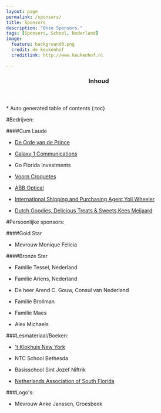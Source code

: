 ```yaml
---
layout: page
permalink: /sponsors/
title: Sponsors
description: "Onze Sponsors."
tags: [Sponsors, School, Nederland]
image:
  feature: background9.png
  credit: de keukenhof
  creditlink: http://www.keukenhof.nl

---
```


<section id="table-of-contents" class="toc">
  <header>
    <h3 >Inhoud</h3>
  </header>
<div id="drawer" markdown="1">
*  Auto generated table of contents
{:toc}
</div>
</section><!-- /#table-of-contents -->

#Bedrijven:

####Cum Laude

* [De Orde van de Prince](http://www.ovdp.net/)	

* [Galaxy 1 Communications](https://www.g1sat.com/)

* Go Florida Investments

* [Voorn Croquetes](http://voorncroquettes.com/)

* [ABB Optical](http://www.abbconcise.com/)

* [International Shipping and Purchasing Agent,Yoli Wheeler](http://www.shopussa.com)

* [Dutch Goodies, Delicious Treats & Sweets,Kees Meijaard](http://dutchgoodies.biz/)

#Persoonlijke sponsors:

####Gold Star

* Mevrouw Monique Felicia

####Bronze Star

* Familie Tessel, Nederland

* Familie Ariens, Nederland

* De heer Arend C. Gouw, Consul van Nederland

* Familie Brollman

* Familie Maes

* Alex Michaels

###Lesmateriaal/Boeken:

* ['t Klokhuis New York](http://www.klokhuis.com/)

* NTC School Bethesda

* Basisschool Sint Jozef Niftrik

* [Netherlands Association of South Florida](http://www.dutchclubsouthflorida.com/)
 
 
###Logo's:

* Mevrouw Anke Janssen, Groesbeek
